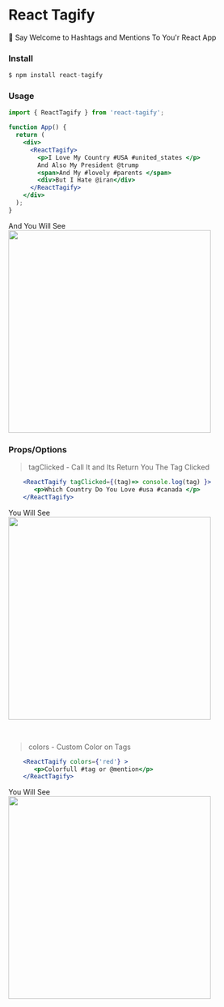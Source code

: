 # React Tagify
📌 Say Welcome to Hashtags and Mentions To You'r React App

### Install
```js
$ npm install react-tagify
```
### Usage
```jsx
import { ReactTagify } from 'react-tagify';

function App() {
  return (
    <div>
      <ReactTagify>
        <p>I Love My Country #USA #united_states </p>
        And Also My President @trump
        <span>And My #lovely #parents </span>
        <div>But I Hate @iran</div>
      </ReactTagify>
    </div>
  );
}
```
And You Will See
<br />
<img 
  src="https://raw.githubusercontent.com/E-RROR/react-tagify/master/src/install.png"
  width="400"
/>


### Props/Options

> tagClicked - Call It and Its Return You The Tag Clicked
```jsx
    <ReactTagify tagClicked={(tag)=> console.log(tag) }>
       <p>Which Country Do You Love #usa #canada </p>
    </ReactTagify>
```
You Will See
<br />
<img 
  src="https://raw.githubusercontent.com/E-RROR/react-tagify/master/src/click.png"
  width="400"
/>

<br />

> colors - Custom Color on Tags
```jsx
    <ReactTagify colors={'red'} >
       <p>Colorfull #tag or @mention</p>
    </ReactTagify>
```
You Will See
<br />
<img 
  src="https://raw.githubusercontent.com/E-RROR/react-tagify/master/src/colorfull.png"
  width="400"
/>
